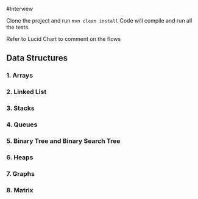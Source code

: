 

#Interview

  Clone the project and run `mvn clean install` Code will compile and run all the tests. 
  
  Refer to Lucid Chart to comment on the flows  

 ## Data Structures
   
### 1. Arrays
### 2. Linked List
### 3. Stacks
### 4. Queues
### 5. Binary Tree and Binary Search Tree
### 6. Heaps
### 7. Graphs 
### 8. Matrix

 